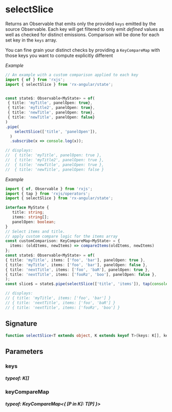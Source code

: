 # selectSlice

Returns an Observable that emits only the provided `keys` emitted by the source Observable. Each key will get
filtered to only emit _defined_ values as well as checked for distinct emissions.
Comparison will be done for each set key in the `keys` array.

You can fine grain your distinct checks by providing a `KeyCompareMap` with those keys you want to compute
explicitly different

_Example_

```TypeScript
// An example with a custom comparison applied to each key
import { of } from 'rxjs';
import { selectSlice } from 'rx-angular/state';


const state$: Observable<MyState> = of(
 { title: 'myTitle', panelOpen: true},
 { title: 'myTitle2', panelOpen: true},
 { title: 'newTitle', panelOpen: true},
 { title: 'newTitle', panelOpen: false}
)
.pipe(
    selectSlice(['title', 'panelOpen']),
  )
  .subscribe(x => console.log(x));

// displays:
//  { title: 'myTitle', panelOpen: true },
//  { title: 'myTitle2', panelOpen: true },
//  { title: 'newTitle', panelOpen: true },
//  { title: 'newTitle', panelOpen: false }
```

_Example_

```TypeScript
import { of, Observable } from 'rxjs';
import { tap } from 'rxjs/operators';
import { selectSlice } from 'rx-angular/state';

interface MyState {
   title: string;
   items: string[];
   panelOpen: boolean;
}
// Select items and title.
// apply custom compare logic for the items array
const customComparison: KeyCompareMap<MyState> = {
  items: (oldItems, newItems) => compareItems(oldItems, newItems)
};
const state$: Observable<MyState> = of(
{ title: 'myTitle', items: ['foo', 'bar'], panelOpen: true },
{ title: 'myTitle', items: ['foo', 'bar'], panelOpen: false },
{ title: 'nextTitle', items: ['foo', 'baR'], panelOpen: true },
{ title: 'nextTitle', items: ['fooRz', 'boo'], panelOpen: false },
);
const slice$ = state$.pipe(selectSlice(['title', 'items']), tap(console.log)).subscribe();

// displays:
// { title: 'myTitle', items: ['foo', 'bar'] }
// { title: 'nextTitle', items: ['foo', 'baR'] }
// { title: 'nextTitle', items: ['fooRz', 'boo'] }
```

## Signature

```TypeScript
function selectSlice<T extends object, K extends keyof T>(keys: K[], keyCompareMap?: KeyCompareMap<{ [P in K]: T[P] }>): OperatorFunction<T, PickSlice<T, K> | null>
```

## Parameters

### keys

##### typeof: K[]

### keyCompareMap

##### typeof: KeyCompareMap&#60;{ [P in K]: T[P] }&#62;
